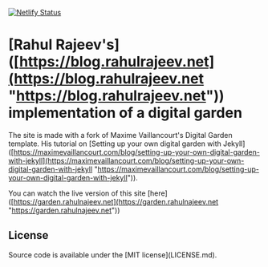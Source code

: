 
[![Netlify Status](https://api.netlify.com/api/v1/badges/8cfa8785-8df8-4aad-ad35-8f1c790b8baf/deploy-status)](https://app.netlify.com/sites/digital-garden-jekyll-template/deploys)  
# [Rahul Rajeev's]([https://blog.rahulrajeev.net](https://blog.rahulrajeev.net "https://blog.rahulrajeev.net")) implementation of a digital garden  
  
The site is made with a fork of Maxime Vaillancourt's Digital Garden template. His tutorial on \[Setting up your own digital garden with Jekyll\]([https://maximevaillancourt.com/blog/setting-up-your-own-digital-garden-with-jekyll](https://maximevaillancourt.com/blog/setting-up-your-own-digital-garden-with-jekyll "https://maximevaillancourt.com/blog/setting-up-your-own-digital-garden-with-jekyll")).  
  
  
You can watch the live version of this site \[here\]([https://garden.rahulnajeev.net](https://garden.rahulnajeev.net "https://garden.rahulnajeev.net"))  
  
  
## License  
  
Source code is available under the \[MIT license\](LICENSE.md). 

